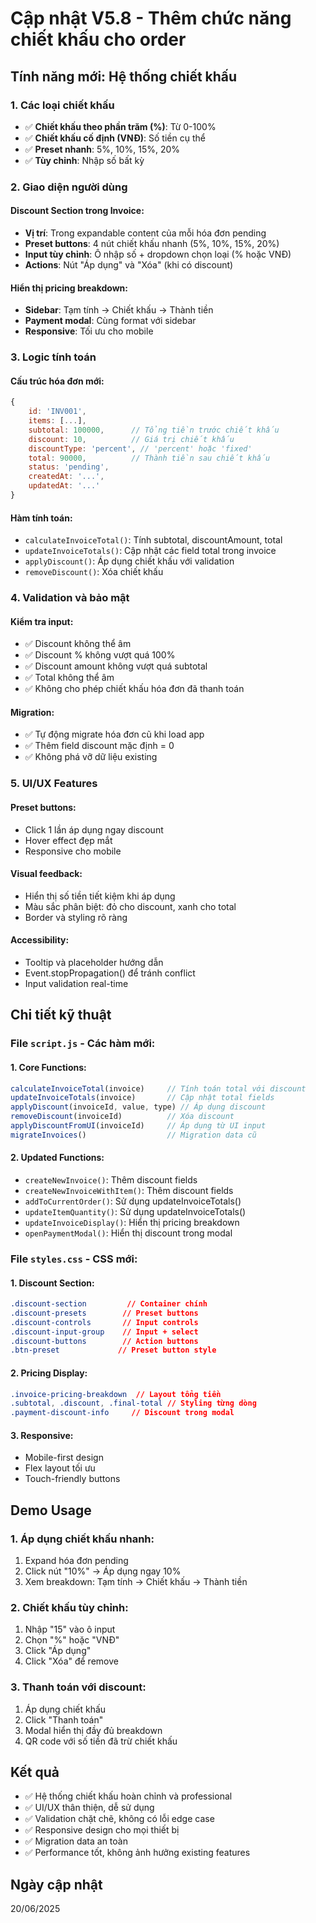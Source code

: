 # Cập nhật V5.8 - Thêm chức năng chiết khấu cho order

## Tính năng mới: Hệ thống chiết khấu

### 1. Các loại chiết khấu
- ✅ **Chiết khấu theo phần trăm (%)**: Từ 0-100%
- ✅ **Chiết khấu cố định (VNĐ)**: Số tiền cụ thể
- ✅ **Preset nhanh**: 5%, 10%, 15%, 20%
- ✅ **Tùy chỉnh**: Nhập số bất kỳ

### 2. Giao diện người dùng

#### Discount Section trong Invoice:
- **Vị trí**: Trong expandable content của mỗi hóa đơn pending
- **Preset buttons**: 4 nút chiết khấu nhanh (5%, 10%, 15%, 20%)
- **Input tùy chỉnh**: Ô nhập số + dropdown chọn loại (% hoặc VNĐ)
- **Actions**: Nút "Áp dụng" và "Xóa" (khi có discount)

#### Hiển thị pricing breakdown:
- **Sidebar**: Tạm tính → Chiết khấu → Thành tiền
- **Payment modal**: Cùng format với sidebar
- **Responsive**: Tối ưu cho mobile

### 3. Logic tính toán

#### Cấu trúc hóa đơn mới:
```javascript
{
    id: 'INV001',
    items: [...],
    subtotal: 100000,      // Tổng tiền trước chiết khấu
    discount: 10,          // Giá trị chiết khấu
    discountType: 'percent', // 'percent' hoặc 'fixed'
    total: 90000,          // Thành tiền sau chiết khấu
    status: 'pending',
    createdAt: '...',
    updatedAt: '...'
}
```

#### Hàm tính toán:
- `calculateInvoiceTotal()`: Tính subtotal, discountAmount, total
- `updateInvoiceTotals()`: Cập nhật các field total trong invoice
- `applyDiscount()`: Áp dụng chiết khấu với validation
- `removeDiscount()`: Xóa chiết khấu

### 4. Validation và bảo mật

#### Kiểm tra input:
- ✅ Discount không thể âm
- ✅ Discount % không vượt quá 100%
- ✅ Discount amount không vượt quá subtotal
- ✅ Total không thể âm
- ✅ Không cho phép chiết khấu hóa đơn đã thanh toán

#### Migration:
- ✅ Tự động migrate hóa đơn cũ khi load app
- ✅ Thêm field discount mặc định = 0
- ✅ Không phá vỡ dữ liệu existing

### 5. UI/UX Features

#### Preset buttons:
- Click 1 lần áp dụng ngay discount
- Hover effect đẹp mắt
- Responsive cho mobile

#### Visual feedback:
- Hiển thị số tiền tiết kiệm khi áp dụng
- Màu sắc phân biệt: đỏ cho discount, xanh cho total
- Border và styling rõ ràng

#### Accessibility:
- Tooltip và placeholder hướng dẫn
- Event.stopPropagation() để tránh conflict
- Input validation real-time

## Chi tiết kỹ thuật

### File `script.js` - Các hàm mới:

#### 1. Core Functions:
```javascript
calculateInvoiceTotal(invoice)     // Tính toán total với discount
updateInvoiceTotals(invoice)       // Cập nhật total fields
applyDiscount(invoiceId, value, type) // Áp dụng discount
removeDiscount(invoiceId)          // Xóa discount
applyDiscountFromUI(invoiceId)     // Áp dụng từ UI input
migrateInvoices()                  // Migration data cũ
```

#### 2. Updated Functions:
- `createNewInvoice()`: Thêm discount fields
- `createNewInvoiceWithItem()`: Thêm discount fields
- `addToCurrentOrder()`: Sử dụng updateInvoiceTotals()
- `updateItemQuantity()`: Sử dụng updateInvoiceTotals()
- `updateInvoiceDisplay()`: Hiển thị pricing breakdown
- `openPaymentModal()`: Hiển thị discount trong modal

### File `styles.css` - CSS mới:

#### 1. Discount Section:
```css
.discount-section         // Container chính
.discount-presets        // Preset buttons
.discount-controls       // Input controls
.discount-input-group    // Input + select
.discount-buttons        // Action buttons
.btn-preset             // Preset button style
```

#### 2. Pricing Display:
```css
.invoice-pricing-breakdown  // Layout tổng tiền
.subtotal, .discount, .final-total // Styling từng dòng
.payment-discount-info     // Discount trong modal
```

#### 3. Responsive:
- Mobile-first design
- Flex layout tối ưu
- Touch-friendly buttons

## Demo Usage

### 1. Áp dụng chiết khấu nhanh:
1. Expand hóa đơn pending
2. Click nút "10%" → Áp dụng ngay 10%
3. Xem breakdown: Tạm tính → Chiết khấu → Thành tiền

### 2. Chiết khấu tùy chỉnh:
1. Nhập "15" vào ô input
2. Chọn "%" hoặc "VNĐ"
3. Click "Áp dụng"
4. Click "Xóa" để remove

### 3. Thanh toán với discount:
1. Áp dụng chiết khấu
2. Click "Thanh toán"
3. Modal hiển thị đầy đủ breakdown
4. QR code với số tiền đã trừ chiết khấu

## Kết quả
- ✅ Hệ thống chiết khấu hoàn chỉnh và professional
- ✅ UI/UX thân thiện, dễ sử dụng
- ✅ Validation chặt chẽ, không có lỗi edge case
- ✅ Responsive design cho mọi thiết bị
- ✅ Migration data an toàn
- ✅ Performance tốt, không ảnh hưởng existing features

## Ngày cập nhật
20/06/2025
